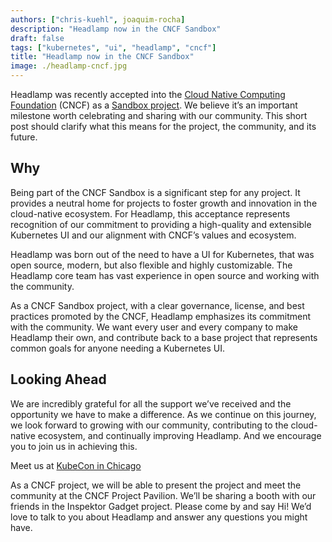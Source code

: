 ```yaml
---
authors: ["chris-kuehl", joaquim-rocha]
description: "Headlamp now in the CNCF Sandbox"
draft: false
tags: ["kubernetes", "ui", "headlamp", "cncf"]
title: "Headlamp now in the CNCF Sandbox"
image: ./headlamp-cncf.jpg
---
```


Headlamp was recently accepted into the [Cloud Native Computing Foundation](https://cncf.io) (CNCF) as a [Sandbox project](https://www.cncf.io/projects/headlamp/). We believe it’s an important milestone worth celebrating and sharing with our community. This short post should clarify what this means for the project, the community, and its future.

<!--truncate-->

## Why

Being part of the CNCF Sandbox is a significant step for any project. It provides a neutral home for projects to foster growth and innovation in the cloud-native ecosystem. For Headlamp, this acceptance represents recognition of our commitment to providing a high-quality and extensible Kubernetes UI and our alignment with CNCF’s values and ecosystem.

Headlamp was born out of the need to have a UI for Kubernetes, that was open source, modern, but also flexible and highly customizable. The Headlamp core team has vast experience in open source and working with the community.

As a CNCF Sandbox project, with a clear governance, license, and best practices promoted by the CNCF, Headlamp emphasizes its commitment with the community. We want every user and every company to make Headlamp their own, and contribute back to a base project that represents common goals for anyone needing a Kubernetes UI.

## Looking Ahead

We are incredibly grateful for all the support we’ve received and the opportunity we have to make a difference. As we continue on this journey, we look forward to growing with our community, contributing to the cloud-native ecosystem, and continually improving Headlamp. And we encourage you to join us in achieving this.

Meet us at [KubeCon in Chicago](https://events.linuxfoundation.org/kubecon-cloudnativecon-north-america/)

As a CNCF project, we will be able to present the project and meet the community at the CNCF Project Pavilion. We’ll be sharing a booth with our friends in the Inspektor Gadget project. Please come by and say Hi! We’d love to talk to you about Headlamp and answer any questions you might have.
